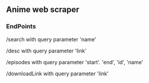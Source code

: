 ## Anime web scraper

### EndPoints

/search with query parameter 'name'

/desc with query parameter 'link'

/episodes with query parameter 'start'. 'end', 'id', 'name'

/downloadLink with query parameter 'link'
